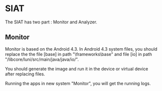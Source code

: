 # SIAT
The SIAT has two part : Monitor and Analyzer. 

## Monitor

Monitor is based on the Android 4.3. In Android 4.3 system files, you should replace the the file [base] in path "\frameworks\base\" and file [io] in path  "/libcore/luni/src/main/java/java/io/".

You should generate the image and run it in the device or virtual device after replacing files.

Running the apps in new system "Monitor", you will get the running logs. 

